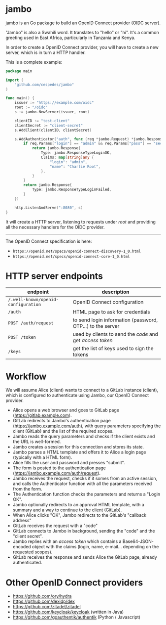 # jambo

jambo is an Go package to build an OpenID Connect provider (OIDC server).

"Jambo" is also a Swahili word.  It translates to "hello" or "hi".
It's a common greeting used in East Africa, particularly
in Tanzania and Kenya.

In order to create a OpenID Connect provider,
you will have to create a new server, which is
in turn a HTTP handler.

This is a complete example:

```go
package main

import (
	"github.com/cespedes/jambo"
)

func main() {
	issuer := "https://example.com/oidc"
	root := "/oidc"
	s := jambo.NewServer(issuer, root)

	clientID := "test-client"
	clientSecret := "client-secret"
	s.AddClient(clientID, clientSecret)

	s.AddAuthenticator("auth", func (req *jambo.Request) *jambo.Response {
		if req.Params["login"] == "admin" && req.Params["pass"] == "secret" {
			return jambo.Response{
                Type: jambo.ResponseTypeLoginOK,
                Claims: map[string]any {
                    "login": "admin",
                    "name": "Charlie Root",
                },
            }
		}
		return jambo.Response{
            Type: jambo.ResponseTypeLoginFailed,
        }
	})

	http.ListenAndServe(":8080", s)
}
```

It will create a HTTP server, listening to requests under _root_
and providing all the necessary handlers for the OIDC provider.

---

The OpenID Connect specification is here:

- `https://openid.net/specs/openid-connect-discovery-1_0.html`
- `https://openid.net/specs/openid-connect-core-1_0.html`

# HTTP server endpoints

| endpoint                            | description
|-------------------------------------|------------------------------------------------------------|
| `/.well-known/openid-configuration` | OpenID Connect configuration                               |
| `/auth`                             | HTML page to ask for credentials                           |
| `POST /auth/request`                | to send login information (password, OTP...) to the server |
| `POST /token`                       | used by clients to send the _code_ and get _access token_  |
| `/keys`                             | get the list of keys used to sign the tokens               |

# Workflow

We will assume Alice (client) wants to connect to a GitLab instance (client),
which is configured to authenticate using Jambo, our OpenID Connect provider.

- Alice opens a web browser and goes to GitLab page (https://gitlab.example.com).
- GitLab redirects to Jambo's authentication page (https://jambo.example.com/auth),
  with query parameters specifying the client (GitLab) and the list of the required scopes.
- Jambo reads the query parameters and checks if the client exists and the URL is well-formed.
- Jambo creates a session for this connection and stores its state.
- Jambo parses a HTML template and offers it to Alice a login page (typically with a HTML form).
- Alice fills the user and password and presses "submit".
- The form is posted to the authentication page (https://jambo.example.com/auth/request).
- Jambo receives the request, checks if it somes from an active session, and calls the
  Authenticator function with all the parameters received from the form.
- The Authentication function checks the parameters and returns a "Login OK".
- Jambo optionally redirects to an approval HTML template, with a summary and a way to
  continue to the client (GitLab).
- When Alice clicks "OK", Jambo redirects to the GitLab's "callback address"
- GitLab receives the request with a "code"
- GitLab connects to Jambo in background, sending the "code" and the "client secret".
- Jambo replies with an _access token_ which contains a Base64-JSON-encoded object with the
  claims (login, name, e-mail... depending on the requested scopes).
- GitLab receives the response and sends Alice the GitLab page, already authenticated.

# Other OpenID Connect providers

- https://github.com/ory/hydra
- https://github.com/dexidp/dex
- https://github.com/zitadel/zitadel
- https://github.com/keycloak/keycloak (written in Java)
- https://github.com/goauthentik/authentik (Python / Javascript)
